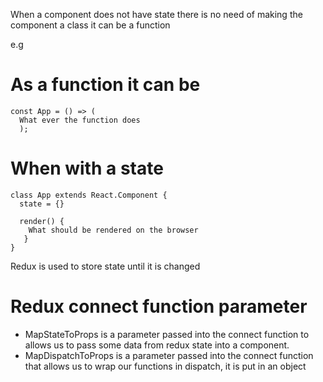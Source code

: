 When a component does not have state there is no need of making the component a class it can be a function

e.g
# As a function it can be
```
const App = () => (
  What ever the function does
  );
```
# When with a state
```
class App extends React.Component {
  state = {}

  render() {
    What should be rendered on the browser
   }
}
```
Redux is used to store state until it is changed
# Redux connect function parameter
 - MapStateToProps is a parameter passed into the connect function to allows us to pass some data from redux state into a component.
 - MapDispatchToProps is a parameter passed into the connect function that allows us to wrap our functions in dispatch, it is put in an object
